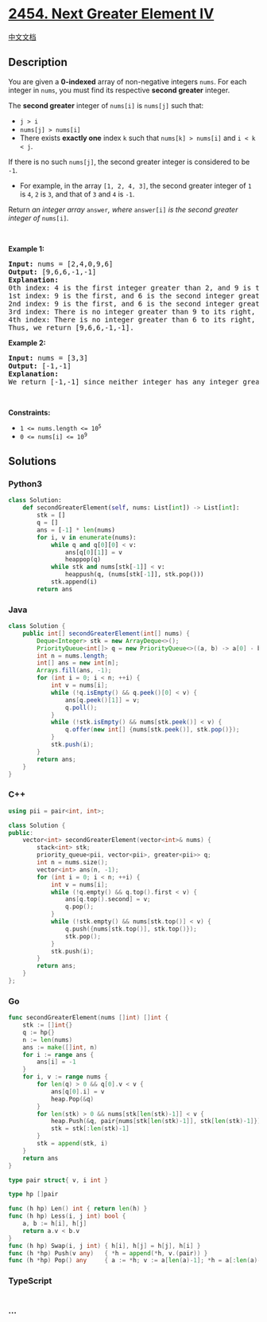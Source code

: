 # [2454. Next Greater Element IV](https://leetcode.com/problems/next-greater-element-iv)

[中文文档](/solution/2400-2499/2454.Next%20Greater%20Element%20IV/README.md)

## Description

<p>You are given a <strong>0-indexed</strong> array of non-negative integers <code>nums</code>. For each integer in <code>nums</code>, you must find its respective <strong>second greater</strong> integer.</p>

<p>The <strong>second greater</strong> integer of <code>nums[i]</code> is <code>nums[j]</code> such that:</p>

<ul>
	<li><code>j &gt; i</code></li>
	<li><code>nums[j] &gt; nums[i]</code></li>
	<li>There exists <strong>exactly one</strong> index <code>k</code> such that <code>nums[k] &gt; nums[i]</code> and <code>i &lt; k &lt; j</code>.</li>
</ul>

<p>If there is no such <code>nums[j]</code>, the second greater integer is considered to be <code>-1</code>.</p>

<ul>
	<li>For example, in the array <code>[1, 2, 4, 3]</code>, the second greater integer of <code>1</code> is <code>4</code>, <code>2</code> is <code>3</code>,&nbsp;and that of <code>3</code> and <code>4</code> is <code>-1</code>.</li>
</ul>

<p>Return<em> an integer array </em><code>answer</code><em>, where </em><code>answer[i]</code><em> is the second greater integer of </em><code>nums[i]</code><em>.</em></p>

<p>&nbsp;</p>
<p><strong class="example">Example 1:</strong></p>

<pre>
<strong>Input:</strong> nums = [2,4,0,9,6]
<strong>Output:</strong> [9,6,6,-1,-1]
<strong>Explanation:</strong>
0th index: 4 is the first integer greater than 2, and 9 is the second integer greater than 2, to the right of 2.
1st index: 9 is the first, and 6 is the second integer greater than 4, to the right of 4.
2nd index: 9 is the first, and 6 is the second integer greater than 0, to the right of 0.
3rd index: There is no integer greater than 9 to its right, so the second greater integer is considered to be -1.
4th index: There is no integer greater than 6 to its right, so the second greater integer is considered to be -1.
Thus, we return [9,6,6,-1,-1].
</pre>

<p><strong class="example">Example 2:</strong></p>

<pre>
<strong>Input:</strong> nums = [3,3]
<strong>Output:</strong> [-1,-1]
<strong>Explanation:</strong>
We return [-1,-1] since neither integer has any integer greater than it.
</pre>

<p>&nbsp;</p>
<p><strong>Constraints:</strong></p>

<ul>
	<li><code>1 &lt;= nums.length &lt;= 10<sup>5</sup></code></li>
	<li><code>0 &lt;= nums[i] &lt;= 10<sup>9</sup></code></li>
</ul>

## Solutions

<!-- tabs:start -->

### **Python3**

```python
class Solution:
    def secondGreaterElement(self, nums: List[int]) -> List[int]:
        stk = []
        q = []
        ans = [-1] * len(nums)
        for i, v in enumerate(nums):
            while q and q[0][0] < v:
                ans[q[0][1]] = v
                heappop(q)
            while stk and nums[stk[-1]] < v:
                heappush(q, (nums[stk[-1]], stk.pop()))
            stk.append(i)
        return ans
```

### **Java**

```java
class Solution {
    public int[] secondGreaterElement(int[] nums) {
        Deque<Integer> stk = new ArrayDeque<>();
        PriorityQueue<int[]> q = new PriorityQueue<>((a, b) -> a[0] - b[0]);
        int n = nums.length;
        int[] ans = new int[n];
        Arrays.fill(ans, -1);
        for (int i = 0; i < n; ++i) {
            int v = nums[i];
            while (!q.isEmpty() && q.peek()[0] < v) {
                ans[q.peek()[1]] = v;
                q.poll();
            }
            while (!stk.isEmpty() && nums[stk.peek()] < v) {
                q.offer(new int[] {nums[stk.peek()], stk.pop()});
            }
            stk.push(i);
        }
        return ans;
    }
}
```

### **C++**

```cpp
using pii = pair<int, int>;

class Solution {
public:
    vector<int> secondGreaterElement(vector<int>& nums) {
        stack<int> stk;
        priority_queue<pii, vector<pii>, greater<pii>> q;
        int n = nums.size();
        vector<int> ans(n, -1);
        for (int i = 0; i < n; ++i) {
            int v = nums[i];
            while (!q.empty() && q.top().first < v) {
                ans[q.top().second] = v;
                q.pop();
            }
            while (!stk.empty() && nums[stk.top()] < v) {
                q.push({nums[stk.top()], stk.top()});
                stk.pop();
            }
            stk.push(i);
        }
        return ans;
    }
};
```

### **Go**

```go
func secondGreaterElement(nums []int) []int {
	stk := []int{}
	q := hp{}
	n := len(nums)
	ans := make([]int, n)
	for i := range ans {
		ans[i] = -1
	}
	for i, v := range nums {
		for len(q) > 0 && q[0].v < v {
			ans[q[0].i] = v
			heap.Pop(&q)
		}
		for len(stk) > 0 && nums[stk[len(stk)-1]] < v {
			heap.Push(&q, pair{nums[stk[len(stk)-1]], stk[len(stk)-1]})
			stk = stk[:len(stk)-1]
		}
		stk = append(stk, i)
	}
	return ans
}

type pair struct{ v, i int }

type hp []pair

func (h hp) Len() int { return len(h) }
func (h hp) Less(i, j int) bool {
	a, b := h[i], h[j]
	return a.v < b.v
}
func (h hp) Swap(i, j int) { h[i], h[j] = h[j], h[i] }
func (h *hp) Push(v any)   { *h = append(*h, v.(pair)) }
func (h *hp) Pop() any     { a := *h; v := a[len(a)-1]; *h = a[:len(a)-1]; return v }
```

### **TypeScript**

```ts

```

### **...**

```

```

<!-- tabs:end -->
